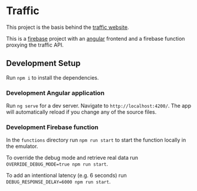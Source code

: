 # Traffic

This project is the basis behind the [traffic website](https://traffic.gleisdrei.ch/).

This is a [firebase](https://console.firebase.google.com/) project with an [angular](https://angular.io/) frontend and a firebase function proxying the traffic API.

## Development Setup

Run `npm i` to install the dependencies.

### Development Angular application

Run `ng serve` for a dev server. Navigate to `http://localhost:4200/`. The app will automatically reload if you change any of the source files.

### Development Firebase function

In the `functions` directory run `npm run start` to start the function locally in the emulator.

To override the debug mode and retrieve real data run `OVERRIDE_DEBUG_MODE=true npm run start`.

To add an intentional latency (e.g. 6 seconds) run `DEBUG_RESPONSE_DELAY=6000 npm run start`.